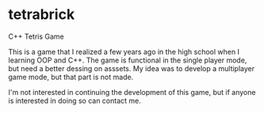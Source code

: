 # tetrabrick
C++ Tetris Game

This is a game that I realized a few years ago in the high school when I learning OOP and C++.
The game is functional in the single player mode, but need a better dessing on asssets. My idea was to develop a multiplayer game mode, but that part is not made.

I'm not interested in continuing the development of this game, but if anyone is interested in doing so can contact me.
